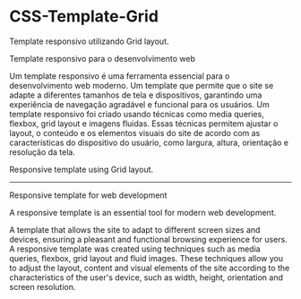# CSS-Template-Grid
Template responsivo utilizando Grid layout.

Template responsivo para o desenvolvimento web

Um template responsivo é uma ferramenta essencial para o desenvolvimento web moderno.
Um template que  permite que o site se adapte a diferentes tamanhos de tela e dispositivos, garantindo uma experiência de navegação agradável e funcional para os usuários. Um template responsivo foi criado usando técnicas como media queries, flexbox, grid layout e imagens fluidas. Essas técnicas permitem ajustar o layout, o conteúdo e os elementos visuais do site de acordo com as características do dispositivo do usuário, como largura, altura, orientação e resolução da tela.

Responsive template using Grid layout.

---------------------------------------
Responsive template for web development

A responsive template is an essential tool for modern web development.

A template that allows the site to adapt to different screen sizes and devices, ensuring a pleasant and functional browsing experience for users. A responsive template was created using techniques such as media queries, flexbox, grid layout and fluid images. These techniques allow you to adjust the layout, content and visual elements of the site according to the characteristics of the user's device, such as width, height, orientation and screen resolution.
